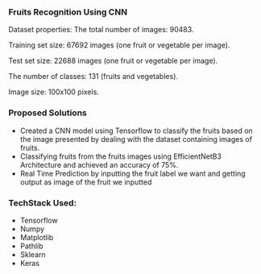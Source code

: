 ### Fruits Recognition Using CNN
Dataset properties:
The total number of images: 90483.

Training set size: 67692 images (one fruit or vegetable per image).

Test set size: 22688 images (one fruit or vegetable per image).

The number of classes: 131 (fruits and vegetables).

Image size: 100x100 pixels.

### Proposed Solutions
* Created a CNN model using Tensorflow to classify the fruits based on the image presented by dealing with the dataset containing images of fruits.
* Classifying fruits from the fruits images using EfficientNetB3 Architecture and achieved an accuracy of 75%.
* Real Time Prediction by inputting the fruit label we want and getting output as image of the fruit we inputted

### TechStack Used:
* Tensorflow
* Numpy
* Matplotlib
* Pathlib
* Sklearn
* Keras


